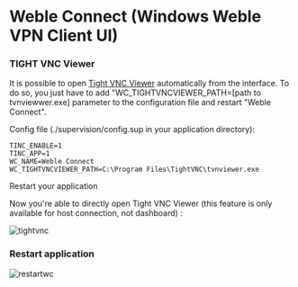 # Weble Connect (Windows Weble VPN Client UI)


### TIGHT VNC Viewer

It is possible to open [Tight VNC Viewer](https://www.tightvnc.com/download.php) automatically from the interface. To do so, you just have to add "WC_TIGHTVNCVIEWER_PATH=[path to tvnviewwer.exe] parameter to the configuration file and restart "Weble Connect".

Config file (./supervision/config.sup in your application directory):

```
TINC_ENABLE=1
TINC_APP=1
WC_NAME=Weble Connect
WC_TIGHTVNCVIEWER_PATH=C:\Program Files\TightVNC\tvnviewer.exe
```
Restart your application

Now you're able to directly open Tight VNC Viewer (this feature is only available for host connection, not dashboard) :

![tightvnc](https://user-images.githubusercontent.com/6083644/124434412-257fa800-dd74-11eb-84cd-9fcd8ec02d29.png)

### Restart application

![restartwc](https://user-images.githubusercontent.com/6083644/124436748-97f18780-dd76-11eb-8f0c-56333bb79cc8.png)
